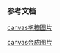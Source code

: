 ### 参考文档

[canvas拖拽图片](https://segmentfault.com/q/1010000008675028)

[canvas合成图片](https://www.cnblogs.com/strick/p/5593166.html)